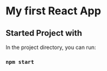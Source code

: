 # My first React App

## Started Project with

In the project directory, you can run:

### `npm start`

